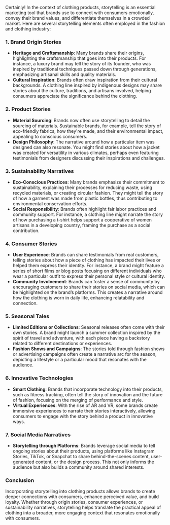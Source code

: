 Certainly! In the context of clothing products, storytelling is an essential marketing tool that brands use to connect with consumers emotionally, convey their brand values, and differentiate themselves in a crowded market. Here are several storytelling elements often employed in the fashion and clothing industry:

### 1. **Brand Origin Stories**
   - **Heritage and Craftsmanship**: Many brands share their origins, highlighting the craftsmanship that goes into their products. For instance, a luxury brand may tell the story of its founder, who was inspired by traditional techniques passed down through generations, emphasizing artisanal skills and quality materials.
   - **Cultural Inspiration**: Brands often draw inspiration from their cultural backgrounds. A clothing line inspired by indigenous designs may share stories about the culture, traditions, and artisans involved, helping consumers appreciate the significance behind the clothing.

### 2. **Product Stories**
   - **Material Sourcing**: Brands now often use storytelling to detail the sourcing of materials. Sustainable brands, for example, tell the story of eco-friendly fabrics, how they're made, and their environmental impact, appealing to conscious consumers.
   - **Design Philosophy**: The narrative around how a particular item was designed can also resonate. You might find stories about how a jacket was created for versatility in various climates, perhaps even featuring testimonials from designers discussing their inspirations and challenges.

### 3. **Sustainability Narratives**
   - **Eco-Conscious Practices**: Many brands emphasize their commitment to sustainability, explaining their processes for reducing waste, using recycled materials, or creating circular fashion. They might tell the story of how a garment was made from plastic bottles, thus contributing to environmental conservation efforts.
   - **Social Responsibility**: Brands often highlight fair labor practices and community support. For instance, a clothing line might narrate the story of how purchasing a t-shirt helps support a cooperative of women artisans in a developing country, framing the purchase as a social contribution.

### 4. **Consumer Stories**
   - **User Experience**: Brands can share testimonials from real customers, telling stories about how a piece of clothing has impacted their lives or helped them express their identity. For instance, a brand might feature a series of short films or blog posts focusing on different individuals who wear a particular outfit to express their personal style or cultural identity.
   - **Community Involvement**: Brands can foster a sense of community by encouraging customers to share their stories on social media, which can be highlighted on the brand’s platforms. This creates a narrative around how the clothing is worn in daily life, enhancing relatability and connection.

### 5. **Seasonal Tales**
   - **Limited Editions or Collections**: Seasonal releases often come with their own stories. A brand might launch a summer collection inspired by the spirit of travel and adventure, with each piece having a backstory related to different destinations or experiences.
   - **Fashion Shows and Campaigns**: The stories told through fashion shows or advertising campaigns often create a narrative arc for the season, depicting a lifestyle or a particular mood that resonates with the audience.

### 6. **Innovative Technologies**
   - **Smart Clothing**: Brands that incorporate technology into their products, such as fitness tracking, often tell the story of innovation and the future of fashion, focusing on the merging of performance and style.
   - **Virtual Experiences**: With the rise of AR and VR, some brands create immersive experiences to narrate their stories interactively, allowing consumers to engage with the story behind a product in innovative ways.

### 7. **Social Media Narratives**
   - **Storytelling through Platforms**: Brands leverage social media to tell ongoing stories about their products, using platforms like Instagram Stories, TikTok, or Snapchat to share behind-the-scenes content, user-generated content, or the design process. This not only informs the audience but also builds a community around shared interests.

### Conclusion
Incorporating storytelling into clothing products allows brands to create deeper connections with consumers, enhance perceived value, and build loyalty. Whether through origin stories, consumer experiences, or sustainability narratives, storytelling helps translate the practical appeal of clothing into a broader, more engaging context that resonates emotionally with consumers.